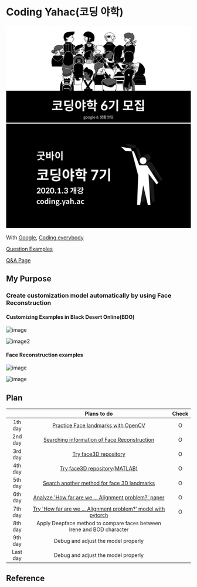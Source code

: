 # Coding Yahac(코딩 야학)



![image](./Mainimage.png)  
![image](Mainimage.jpg)  



With [Google](www.google.com), [Coding everybody](https://github.com/codingeverybody)

[Question Examples](https://github.com/codingeverybody/codingyahac/wiki/코딩야학-백서)

[Q&A Page](https://github.com/codingeverybody/codingyahac/issues)



## My Purpose

### Create customization model automatically by using Face Reconstruction



#### Customizing Examples in Black Desert Online(BDO)


![image](https://image.fmkorea.com/files/attach/new/20190609/4180795/1086450894/1886317307/99b983892094b5c6d2fc3736e15da7d1.jpeg)

![image2](http://mblogthumb3.phinf.naver.net/MjAxODAzMDJfNjAg/MDAxNTE5OTgzMzM3NzIw.JgZ0ixdIiOVIlm62a9KsTwgANxFvyf_h_79gomeWLzgg._SiPJ7H5lSaUMpFHLT2dP8X-08sDUugdvMRoIiMGNE4g.PNG.jewello_ov/1.png?type=w800)



#### Face Reconstruction examples

![image](https://miro.medium.com/max/1400/1*vRXrawyNUUa_mLYR1Vf-dQ.jpeg)

![image](https://www.mdpi.com/sensors/sensors-19-00459/article_deploy/html/images/sensors-19-00459-g006.png)



## Plan

|          |                         Plans to do                          | Check |
| :------: | :----------------------------------------------------------: | :---: |
| 1th day  | [Practice Face landmarks with OpenCV](https://nbviewer.jupyter.org/github/CasselKim/codingyahac/blob/master/History/1st_day/Yahac-1.ipynb) |   O   |
| 2nd day  | [Searching information of Face Reconstruction](https://www.notion.so/casselkim/References-010d6f86b1104b85baea45136c802cca) |   O   |
| 3rd day  | [Try face3D repository](https://www.notion.so/casselkim/Face3D-YadiraF-398b0c6c6b554e6498feff3950c6cab4) |   O   |
| 4th day  | [Try face3D repository(MATLAB)](https://www.notion.so/casselkim/Face3D-YadiraF-398b0c6c6b554e6498feff3950c6cab4) |   O   |
| 5th day  | [Search another method for face 3D landmarks](https://www.notion.so/casselkim/References-010d6f86b1104b85baea45136c802cca) |   O   |
| 6th day  | [Analyze 'How far are we ... Alignment problem?' paper](https://www.notion.so/casselkim/How-far-are-we-from-solving-the-2D-3D-Face-Alignment-problem-9d3cce0be1fc4c339480e31cfb7738c0) |   O   |
| 7th day  | [Try 'How far are we ... Alignment problem?' model with pytorch](https://www.notion.so/casselkim/How-far-are-we-from-solving-the-2D-3D-Face-Alignment-problem-9d3cce0be1fc4c339480e31cfb7738c0) |   O   |
| 8th day  | Apply Deepface method to compare faces between Irene and BOD character |       |
| 9th day  |             Debug and adjust the model properly              |       |
| Last day |             Debug and adjust the model properly              |       |




## Reference

